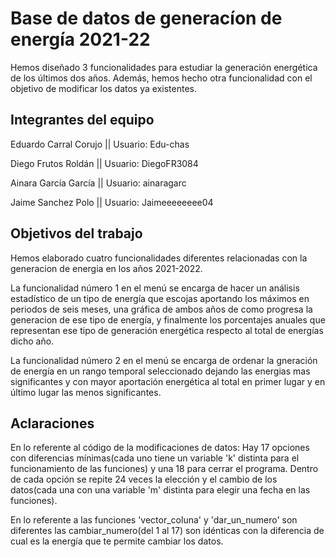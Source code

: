# Base de datos de generacíon de energía 2021-22

Hemos diseñado 3 funcionalidades para estudiar la generación energética de los últimos dos años. Además, hemos hecho otra funcionalidad con el objetivo de modificar los datos ya existentes.


## Integrantes del equipo

Eduardo Carral Corujo || 
Usuario: Edu-chas

Diego Frutos Roldán ||
Usuario: DiegoFR3084

Ainara García García ||
Usuario: ainaragarc

Jaime Sanchez Polo ||
Usuario: Jaimeeeeeeee04


## Objetivos del trabajo
Hemos elaborado cuatro funcionalidades diferentes relacionadas con la generacion de energia en los años 2021-2022. 

La funcionalidad número 1 en el menú se encarga de hacer un análisis estadístico de un tipo de energía que escojas aportando los máximos en periodos de seis meses, una gráfica de ambos años de como progresa la generacion de ese tipo de energía, y finalmente los porcentajes anuales que representan ese tipo de generación energética respecto al total de energías dicho año.

La funcionalidad número 2 en el menú se encarga de ordenar la gneración de energía en un rango temporal seleccionado dejando las energias mas significantes y con mayor aportación energética al total en primer lugar y en último lugar las menos significantes.





## Aclaraciones

En lo referente al código de la modificaciones de datos: 
Hay 17 opciones con diferencias mínimas(cada uno tiene un variable 'k' distinta para el funcionamiento de las funciones)  y una 18 para cerrar el programa. Dentro de cada opción se repite 24 veces la elección y el cambio de los datos(cada una con una variable 'm' distinta para elegir una fecha en las funciones).

En lo referente a las funciones 'vector_coluna'  y  'dar_un_numero' son diferentes las cambiar_numero(del 1 al 17) son idénticas con la diferencia de cual es la energía que te permite cambiar los datos.
